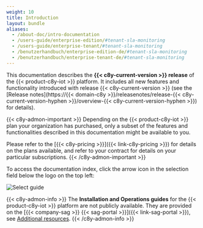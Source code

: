 ```yaml
---
weight: 10
title: Introduction
layout: bundle
aliases:
  - /about-doc/intro-documentation
  - /users-guide/enterprise-edition/#tenant-sla-monitoring
  - /users-guide/enterprise-tenant/#tenant-sla-monitoring
  - /benutzerhandbuch/enterprise-edition-de/#tenant-sla-monitoring
  - /benutzerhandbuch/enterprise-tenant-de/#tenant-sla-monitoring
---
```


This documentation describes the **{{< c8y-current-version >}} release** of the {{< product-c8y-iot >}} platform. It includes all new features and functionality introduced with release {{< c8y-current-version >}} (see the [Release notes](https://{{< domain-c8y >}}/releasenotes/release-{{< c8y-current-version-hyphen >}}/overview-{{< c8y-current-version-hyphen >}}) for details).


{{< c8y-admon-important >}}
Depending on the {{< product-c8y-iot >}} plan your organization has purchased, only a subset of the features and functionalities described in this documentation might be available to you.

Please refer to the [{{< c8y-pricing >}}]({{< link-c8y-pricing >}}) for details on the plans available, and refer to your contract for details on your particular subscriptions.
{{< /c8y-admon-important >}}

To access the documentation index, click the arrow icon in the selection field below the logo on the top left:

![Select guide](/images/about/welcome-selection.png)

{{< c8y-admon-info >}}
The **Installation and Operations guides** for the {{< product-c8y-iot >}} platform are not publicly available. They are provided on the [{{< company-sag >}} {{< sag-portal >}}]({{< link-sag-portal >}}), see [Additional resources](/welcome/additional-resources/).
{{< /c8y-admon-info >}}

